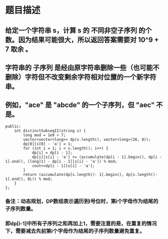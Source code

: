 # 题目描述
## 给定一个字符串 s，计算 s 的 不同非空子序列 的个数。因为结果可能很大，所以返回答案需要对 10^9 + 7 取余 。
## 字符串的 子序列 是经由原字符串删除一些（也可能不删除）字符但不改变剩余字符相对位置的一个新字符串。
## 例如，"ace" 是 "abcde" 的一个子序列，但 "aec" 不是。
```class Solution {
public:
    int distinctSubseqII(string s) {
        long mod = 1e9 + 7;
        vector<vector<long>> dp(s.length(), vector<long>(26, 0));
        dp[0][s[0] - 'a'] = 1;
        for (int i = 1; i < s.length(); i++) {
            dp[i] = dp[i - 1];
            dp[i][s[i] - 'a'] += (accumulate(dp[i - 1].begin(), dp[i - 1].end(), (long)1) - dp[i - 1][s[i] - 'a']) % mod;
            cout<<dp[i - 1][s[i] - 'a'];
        }
        return (accumulate(dp[s.length()- 1].begin(), dp[s.length()- 1].end(), 0L)) % mod;
    }
};
```
### **备注**：动态规划，DP数组表示遍历到I号位时，第i个字母作为结尾的子序列数量。
### 即dp[i-1]中所有子序列之和再加上1，需要注意的是，在重复的情况下，需要减去先前第i个字母作为结尾的子序列数量避免重复。